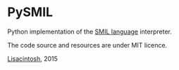 PySMIL
===

Python implementation of the [SMIL language](http://smil.lisacintosh.com) interpreter.

The code source and resources are under MIT licence.

[Lisacintosh](http://www.lisacintosh.com/), 2015